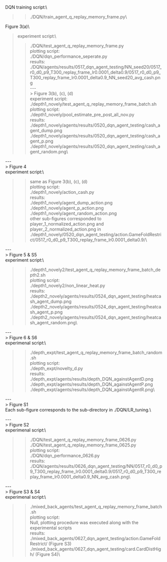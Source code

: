 DQN training script:\
>> ./DQN/train_agent_q_replay_memory_frame.py\

Figure 3(a)\
>experiment script:\
>> ./DQN/test_agent_q_replay_memory_frame.py\
>plotting script:\
>> ./DQN/dqn_performance_seperate.py\
results:\
>> ./DQN/agents/results/0517_dqn_agent_testing/NN_seed20/0517_r0_d0_p9_T300_replay_frame_lr0.0001_delta0.9/0517_r0_d0_p9_T300_replay_frame_lr0.0001_delta0.9_NN_seed20_avg_cash.png\
---<br>>
Figure 3(b), (c), (d)\
experiment script:\
>> ./depth1_novely/test_agent_q_replay_memory_frame_batch.sh\
plotting script:\
>> ./depth1_novely/pool_estimate_pre_post_all_nov.py\
results:\
>> ./depth1_novely/agents/results/0520_dqn_agent_testing/cash_agent_dump.png\
>> ./depth1_novely/agents/results/0520_dqn_agent_testing/cash_agent_p.png\
>> ./depth1_novely/agents/results/0520_dqn_agent_testing/cash_agent_random.png\

---<br>>
Figure 4\
experiment script:\
>> same as Figure 3(b), (c), (d)\
plotting script:\
>> ./depth1_novely/action_cash.py\
results:\
>> ./depth1_novely/agent_dump_action.png\
>> ./depth1_novely/agent_p_action.png\
>> ./depth1_novely/agent_random_action.png\
other sub-figures corresponded to player_1_normalized_action.png and player_2_normalized_action.png in ./depth1_novely/0520_dqn_agent_testing/action.GameFoldRestrict/0517_r0_d0_p9_T300_replay_frame_lr0.0001_delta0.9/\

---<br>>
Figure 5 & S5\
experiment script:\
>> ./depth1_novely2/test_agent_q_replay_memory_frame_batch_depth2.sh\
plotting script:\
>> ./depth1_novely2/non_linear_heat.py\
results:\
>> ./depth2_novely/agents/results/0524_dqn_agent_testing/heatcash_agent_dump.png\
>> ./depth2_novely/agents/results/0524_dqn_agent_testing/heatcash_agent_p.png\
>> ./depth2_novely/agents/results/0524_dqn_agent_testing/heatcash_agent_random.png\

---<br>>
Figure 6 & S6\
experimenal script:\
>> ./depth_expt/test_agent_q_replay_memory_frame_batch_random.sh\
plotting script:\
>> ./depth_expt/novelty_d.py\
results:\
>> ./depth_expt/agents/results/depth_DQN_againstAgentD.png\
>> ./depth_expt/agents/results/depth_DQN_againstAgentP.png\
>> ./depth_expt/agents/results/depth_DQN_againstAgentR.png\

---<br>>
Figure S1\
Each sub-figure corresponds to the sub-directory in ./DQN/LR_tuning.\

---<br>>
Figure S2\
experimenal script:\
>> ./DQN/test_agent_q_replay_memory_frame_0626.py\
>> ./DQN/test_agent_q_replay_memory_frame_0625.py\
plotting script:\
>> ./DQN/dqn_performance_0626.py\
results:\
>> ./DQN/agents/results/0626_dqn_agent_testing/NN/0517_r0_d0_p9_T300_replay_frame_lr0.0001_delta0.9/0517_r0_d0_p9_T300_replay_frame_lr0.0001_delta0.9_NN_avg_cash.png\

---<br>>
Figure S3 & S4\
experimenal script:\
>> ./mixed_back_agents/test_agent_q_replay_memory_frame_batch.sh\
plotting script:\
>> Null, plotting procedure was executed along with the experimental scripts\
results:\
>> ./mixed_back_agents/0627_dqn_agent_testing/action.GameFoldRestrict/ (Figure S3)\
>> ./mixed_back_agents/0627_dqn_agent_testing/card.CardDistHigh/ (Figure S4)\
